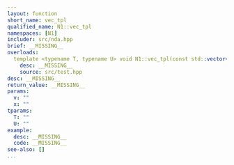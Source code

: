 ```yaml
---
layout: function
short_name: vec_tpl
qualified_name: N1::vec_tpl
namespaces: [N1]
includer: src/nda.hpp
brief: __MISSING__
overloads:
  template <typename T, typename U> void N1::vec_tpl(const std::vector<T> & v, U && x):
    desc: __MISSING__
    source: src/test.hpp
desc: __MISSING__
return_value: __MISSING__
params:
  v: ""
  x: ""
tparams:
  T: ""
  U: ""
example:
  desc: __MISSING__
  code: __MISSING__
see-also: []
...
```

